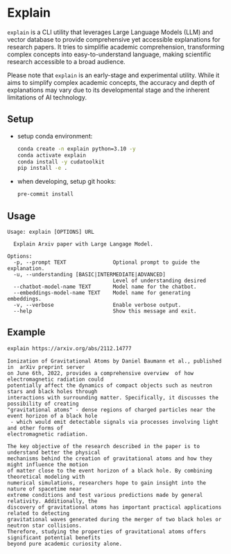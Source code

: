 # Explain

`explain` is a CLI utility that leverages Large Language Models (LLM) and
vector database to provide comprehensive yet accessible explanations for
research papers. It tries to simplifie academic comprehension, transforming
complex concepts into easy-to-understand language, making scientific research
accessible to a broad audience.

Please note that `explain` is an early-stage and experimental utility. While
it aims to simplify complex academic concepts, the accuracy and depth of
explanations may vary due to its developmental stage and the inherent limitations
of AI technology.

## Setup

- setup conda environment:
  ```bash
  conda create -n explain python=3.10 -y
  conda activate explain
  conda install -y cudatoolkit
  pip install -e .
  ```

- when developing, setup git hooks:
  ```bash
  pre-commit install
  ```

## Usage

```
Usage: explain [OPTIONS] URL

  Explain Arxiv paper with Large Langage Model.

Options:
  -p, --prompt TEXT               Optional prompt to guide the explanation.
  -u, --understanding [BASIC|INTERMEDIATE|ADVANCED]
                                  Level of understanding desired
  --chatbot-model-name TEXT       Model name for the chatbot.
  --embeddings-model-name TEXT    Model name for generating embeddings.
  -v, --verbose                   Enable verbose output.
  --help                          Show this message and exit.
```


## Example

```bash
explain https://arxiv.org/abs/2112.14777
````

```
Ionization of Gravitational Atoms by Daniel Baumann et al., published in  arXiv preprint server
on June 6th, 2022, provides a comprehensive overview  of how electromagnetic radiation could
potentially affect the dynamics of compact objects such as neutron stars and black holes through
interactions with surrounding matter. Specifically, it discusses the possibility of creating
"gravitational atoms" - dense regions of charged particles near the event horizon of a black hole
 - which would emit detectable signals via processes involving light and other forms of
electromagnetic radiation.

The key objective of the research described in the paper is to understand better the physical
mechanisms behind the creation of gravitational atoms and how they might influence the motion
of matter close to the event horizon of a black hole. By combining theoretical modeling with
numerical simulations, researchers hope to gain insight into the nature of spacetime near
extreme conditions and test various predictions made by general relativity. Additionally, the
discovery of gravitational atoms has important practical applications related to detecting
gravitational waves generated during the merger of two black holes or neutron star collisions.
Therefore, studying the properties of gravitational atoms offers significant potential benefits
beyond pure academic curiosity alone.
```
